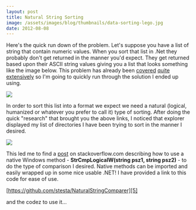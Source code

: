 ```yaml
---
layout: post
title: Natural String Sorting
image: /assets/images/blog/thumbnails/data-sorting-lego.jpg
date: 2012-08-08
---
```

Here's the quick run down of the problem. Let's suppose you have a list of string that contain numeric values. When you sort<!--more--> 
that list in .Net they probably don't get returned in the manner you'd expect. They get returned based upon their ASCII string values 
giving you a list that looks something like the image below. This problem has already been [covered][1] [quite][2] [extensively][3] so 
I'm going to quickly run through the solution I ended up using.  

![][badorder]

In order to sort this list into a format we expect we need a natural (logical, humanized or whatever you prefer to call it) type of 
sorting. After doing the quick "research" that brought you the above links, I noticed that explorer displayed my list of directories 
I have been trying to sort in the manner I desired.  

![][files]

This led me to find a [post][4] on stackoverflow.com describing how to use a native Windows method - 
**StrCmpLogicalW(string psz1, string psz2)** - to do the type of comparison I desired. Native methods can be imported and easily 
wrapped up in some nice usable .NET! I have provided a link to this code for ease of use.  

[https://github.com/stesta/NaturalStringComparer][5] 

and the codez to use it...  

<script src="https://gist.github.com/stesta/b45dcd64cb3aff01dd15.js"></script>

[1]: http://www.codinghorror.com/blog/2007/12/sorting-for-humans-natural-sort-order.html
[2]: http://www.interact-sw.co.uk/iangblog/2007/12/13/natural-sorting
[3]: http://nedbatchelder.com/blog/200712.html#e20071211T054956
[4]: http://stackoverflow.com/questions/248603/natural-sort-order-in-c-sharp
[5]: https://github.com/stesta/NaturalStringComparer

[badorder]: http://testasoftware.com/assets/images/blog/NaturalStringComparer/badorder.png
[files]: http://testasoftware.com/assets/images/blog/NaturalStringComparer/files.png
